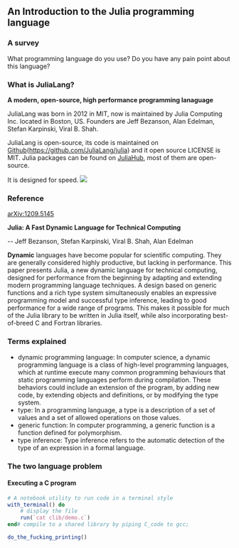 ## An Introduction to the Julia programming language

### A survey
What programming language do you use? Do you have any pain point about this language?

### What is JuliaLang?
**A modern, open-source, high performance programming lanaguage**

JuliaLang was born in 2012 in MIT, now is maintained by Julia Computing Inc. located in Boston, US. Founders are Jeff Bezanson, Alan Edelman, Stefan Karpinski, Viral B. Shah.

JuliaLang is open-source, its code is maintained on [Github](https://github.com/JuliaLang/julia)(https://github.com/JuliaLang/julia) and it open source LICENSE is MIT.
Julia packages can be found on [JuliaHub](https://juliahub.com/ui/Packages), most of them are open-source.

It is designed for speed.
[![](https://julialang.org/assets/images/benchmarks.svg)](https://julialang.org/assets/images/benchmarks.svg)

### Reference
[arXiv:1209.5145](https://arxiv.org/abs/1209.5145)

**Julia: A Fast Dynamic Language for Technical Computing**

-- Jeff Bezanson, Stefan Karpinski, Viral B. Shah, Alan Edelman

**Dynamic** languages have become popular for scientific computing. They are generally considered highly productive, but lacking in performance. This paper presents Julia, a new dynamic language for technical computing, designed for performance from the beginning by adapting and extending modern programming language techniques. A design based on generic functions and a rich type system simultaneously enables an expressive programming model and successful type inference, leading to good performance for a wide range of programs. This makes it possible for much of the Julia library to be written in Julia itself, while also incorporating best-of-breed C and Fortran libraries.

### Terms explained
- dynamic programming language: In computer science, a dynamic programming language is a class of high-level programming languages, which at runtime execute many common programming behaviours that static programming languages perform during compilation. These behaviors could include an extension of the program, by adding new code, by extending objects and definitions, or by modifying the type system.
- type: In a programming language, a type is a description of a set of values and a set of allowed operations on those values.
- generic function: In computer programming, a generic function is a function defined for polymorphism.
- type inference: Type inference refers to the automatic detection of the type of an expression in a formal language.


### The two language problem
#### Executing a C program

```jl
# A notebook utility to run code in a terminal style
with_terminal() do
	# display the file
	run(`cat clib/demo.c`)
end# compile to a shared library by piping C_code to gcc;
```

```jl
do_the_fucking_printing()
```








